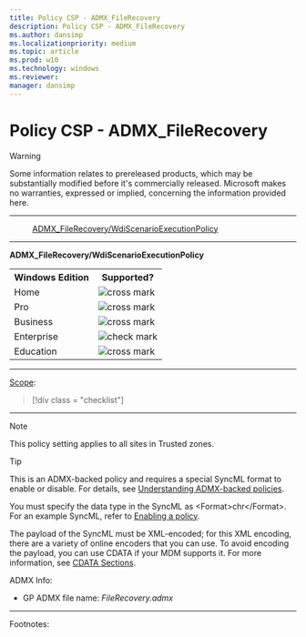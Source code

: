 ```yaml
---
title: Policy CSP - ADMX_FileRecovery
description: Policy CSP - ADMX_FileRecovery
ms.author: dansimp
ms.localizationpriority: medium
ms.topic: article
ms.prod: w10
ms.technology: windows
ms.reviewer: 
manager: dansimp
---
```


# Policy CSP - ADMX_FileRecovery
> [!WARNING]
> Some information relates to prereleased products, which may be substantially modified before it's commercially released. Microsoft makes no warranties, expressed or implied, concerning the information provided here.

<hr/>

<!--Policies-->
<dl>
  <dd>
    <a href="#admx-filerecovery-wdiscenarioexecutionpolicy">ADMX_FileRecovery/WdiScenarioExecutionPolicy</a>
  </dd>
</dl>


<hr/>

<!--Policy-->
<a href="" id="admx-filerecovery-wdiscenarioexecutionpolicy"></a>**ADMX_FileRecovery/WdiScenarioExecutionPolicy**  

<!--SupportedSKUs-->
<table>
<tr>
    <th>Windows Edition</th>
    <th>Supported?</th>
</tr>
<tr>
    <td>Home</td>
    <td><img src="images/crossmark.png" alt="cross mark" /></td>
</tr>
<tr>
    <td>Pro</td>
    <td><img src="images/crossmark.png" alt="cross mark" /></td>
</tr>
<tr>
    <td>Business</td>
    <td><img src="images/crossmark.png" alt="cross mark" /></td>
</tr>
<tr>
    <td>Enterprise</td>
    <td><img src="images/checkmark.png" alt="check mark" /></td>
</tr>
<tr>
    <td>Education</td>
    <td><img src="images/crossmark.png" alt="cross mark" /></td>
</tr>
</table>

<!--/SupportedSKUs-->
<hr/>

<!--Scope-->
[Scope](./policy-configuration-service-provider.md#policy-scope):

> [!div class = "checklist"]
<hr/>

<!--/Scope-->
<!--Description-->

> [!NOTE]
> This policy setting applies to all sites in Trusted zones.

<!--/Description-->
> [!TIP]
> This is an ADMX-backed policy and requires a special SyncML format to enable or disable. For details, see [Understanding ADMX-backed policies](./understanding-admx-backed-policies.md).
> 
> You must specify the data type in the SyncML as &lt;Format&gt;chr&lt;/Format&gt;. For an example SyncML, refer to [Enabling a policy](./understanding-admx-backed-policies.md#enabling-a-policy).
> 
> The payload of the SyncML must be XML-encoded; for this XML encoding, there are a variety of online encoders that you can use. To avoid encoding the payload, you can use CDATA if your MDM supports it. For more information, see [CDATA Sections](http://www.w3.org/TR/REC-xml/#sec-cdata-sect).

<!--ADMXBacked-->
ADMX Info:  
-   GP ADMX file name: *FileRecovery.admx*

<!--/ADMXBacked-->
<!--/Policy-->
<hr/>

Footnotes:

<!--/Policies-->

